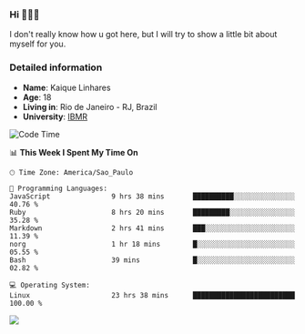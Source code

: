 ### Hi 🙋🏽‍♂️

I don't really know how u got here, but I will try to show a little bit about myself for you.

### Detailed information

* **Name**: Kaique Linhares
* **Age**: 18
* **Living in**: Rio  de Janeiro - RJ, Brazil
* **University**: [IBMR](https://www.ibmr.br/)

<!--START_SECTION:waka-->
![Code Time](http://img.shields.io/badge/Code%20Time-702%20hrs%2010%20mins-blue)

📊 **This Week I Spent My Time On** 

```text
🕑︎ Time Zone: America/Sao_Paulo

💬 Programming Languages: 
JavaScript               9 hrs 38 mins       ██████████░░░░░░░░░░░░░░░   40.76 % 
Ruby                     8 hrs 20 mins       █████████░░░░░░░░░░░░░░░░   35.28 % 
Markdown                 2 hrs 41 mins       ███░░░░░░░░░░░░░░░░░░░░░░   11.39 % 
norg                     1 hr 18 mins        █░░░░░░░░░░░░░░░░░░░░░░░░   05.55 % 
Bash                     39 mins             █░░░░░░░░░░░░░░░░░░░░░░░░   02.82 % 

💻 Operating System: 
Linux                    23 hrs 38 mins      █████████████████████████   100.00 % 
```


<!--END_SECTION:waka-->

<a href="https://www.linkedin.com/in/kaique-linhares-25a840208/"  target="_blank"><img src="https://img.shields.io/badge/-LinkedIn-%230077B5?style=for-the-badge&logo=linkedin&logoColor=white" target="_blank"></a>
